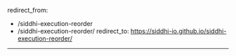 redirect_from:
  - /siddhi-execution-reorder
  - /siddhi-execution-reorder/
redirect_to: https://siddhi-io.github.io/siddhi-execution-reorder/
---
